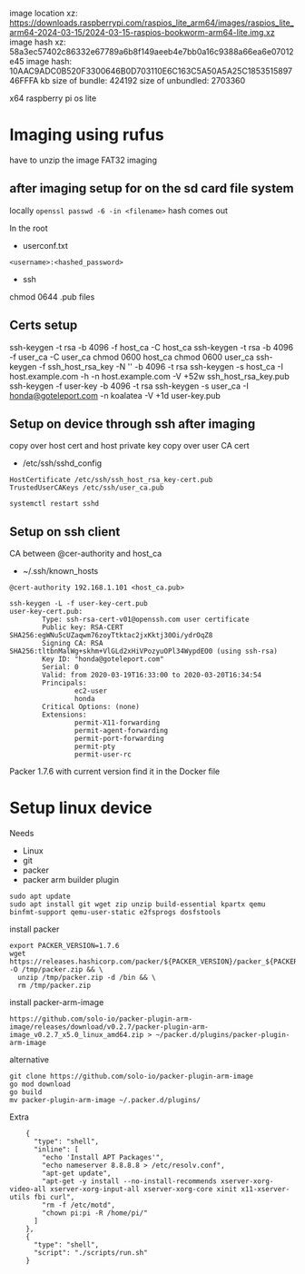 image location xz: https://downloads.raspberrypi.com/raspios_lite_arm64/images/raspios_lite_arm64-2024-03-15/2024-03-15-raspios-bookworm-arm64-lite.img.xz
image hash xz: 58a3ec57402c86332e67789a6b8f149aeeb4e7bb0a16c9388a66ea6e07012e45
image hash: 10AAC9ADC0B520F3300646B0D703110E6C163C5A50A5A25C185351589746FFFA
kb
size of bundle: 424192
size of unbundled: 2703360


x64 raspberry pi os lite

# Imaging using rufus
have to unzip the image
FAT32 imaging

## after imaging setup for on the sd card file system
locally 
`openssl passwd -6 -in <filename>`
hash comes out

In the root
- userconf.txt
```
<username>:<hashed_password>
```
- ssh

chmod 0644 .pub files
## Certs setup
ssh-keygen -t rsa -b 4096 -f host_ca -C host_ca
ssh-keygen -t rsa -b 4096 -f user_ca -C user_ca
chmod 0600 host_ca
chmod 0600 user_ca
ssh-keygen -f ssh_host_rsa_key -N '' -b 4096 -t rsa
ssh-keygen -s host_ca -I host.example.com -h -n host.example.com -V +52w ssh_host_rsa_key.pub
ssh-keygen -f user-key -b 4096 -t rsa
ssh-keygen -s user_ca -I honda@goteleport.com -n koalatea -V +1d user-key.pub

## Setup on device through ssh after imaging
copy over host cert and host private key
copy over user CA cert
- /etc/ssh/sshd_config
```
HostCertificate /etc/ssh/ssh_host_rsa_key-cert.pub
TrustedUserCAKeys /etc/ssh/user_ca.pub
```
`systemctl restart sshd`


## Setup on ssh client
CA between @cer-authority and host_ca
- ~/.ssh/known_hosts
```
@cert-authority 192.168.1.101 <host_ca.pub>
```

```
ssh-keygen -L -f user-key-cert.pub
user-key-cert.pub:
        Type: ssh-rsa-cert-v01@openssh.com user certificate
        Public key: RSA-CERT SHA256:egWNu5cUZaqwm76zoyTtktac2jxKktj30Oi/ydrOqZ8
        Signing CA: RSA SHA256:tltbnMalWg+skhm+VlGLd2xHiVPozyuOPl34WypdEO0 (using ssh-rsa)
        Key ID: "honda@goteleport.com"
        Serial: 0
        Valid: from 2020-03-19T16:33:00 to 2020-03-20T16:34:54
        Principals:
                ec2-user
                honda
        Critical Options: (none)
        Extensions:
                permit-X11-forwarding
                permit-agent-forwarding
                permit-port-forwarding
                permit-pty
                permit-user-rc
```

Packer 1.7.6 with current version find it in the Docker file
# Setup linux device
Needs
- Linux
- git
- packer
- packer arm builder plugin
```
sudo apt update
sudo apt install git wget zip unzip build-essential kpartx qemu binfmt-support qemu-user-static e2fsprogs dosfstools
```
install packer
```
export PACKER_VERSION=1.7.6
wget https://releases.hashicorp.com/packer/${PACKER_VERSION}/packer_${PACKER_VERSION}_linux_amd64.zip -O /tmp/packer.zip && \
  unzip /tmp/packer.zip -d /bin && \
  rm /tmp/packer.zip
```
install packer-arm-image
```
https://github.com/solo-io/packer-plugin-arm-image/releases/download/v0.2.7/packer-plugin-arm-image_v0.2.7_x5.0_linux_amd64.zip > ~/packer.d/plugins/packer-plugin-arm-image
```
alternative
```
git clone https://github.com/solo-io/packer-plugin-arm-image
go mod download
go build
mv packer-plugin-arm-image ~/.packer.d/plugins/
```

Extra
```
    {
      "type": "shell",
      "inline": [
        "echo 'Install APT Packages'",
        "echo nameserver 8.8.8.8 > /etc/resolv.conf",
        "apt-get update",
        "apt-get -y install --no-install-recommends xserver-xorg-video-all xserver-xorg-input-all xserver-xorg-core xinit x11-xserver-utils fbi curl",
        "rm -f /etc/motd",
        "chown pi:pi -R /home/pi/"
      ]
    },
    {
      "type": "shell",
      "script": "./scripts/run.sh"
    }
```
